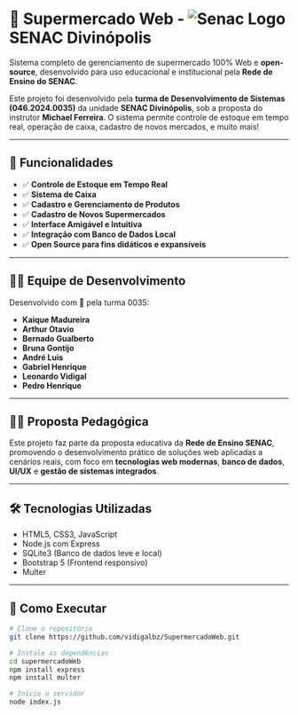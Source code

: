 # 🛒 Supermercado Web - ![Senac Logo](https://www.mg.senac.br/Style%20Library/portalsenac_images/favicon.ico) SENAC Divinópolis

Sistema completo de gerenciamento de supermercado 100% Web e **open-source**, desenvolvido para uso educacional e institucional pela **Rede de Ensino do SENAC**.

Este projeto foi desenvolvido pela **turma de Desenvolvimento de Sistemas (046.2024.0035)** da unidade **SENAC Divinópolis**, sob a proposta do instrutor **Michael Ferreira**. O sistema permite controle de estoque em tempo real, operação de caixa, cadastro de novos mercados, e muito mais!

---

## 🚀 Funcionalidades

- ✅ **Controle de Estoque em Tempo Real**
- ✅ **Sistema de Caixa**
- ✅ **Cadastro e Gerenciamento de Produtos**
- ✅ **Cadastro de Novos Supermercados**
- ✅ **Interface Amigável e Intuitiva**
- ✅ **Integração com Banco de Dados Local**
- ✅ **Open Source para fins didáticos e expansíveis**

---

## 👨‍💻 Equipe de Desenvolvimento

Desenvolvido com 💙 pela turma 0035:

- **Kaique Madureira**
- **Arthur Otavio**
- **Bernado Gualberto**
- **Bruna Gontijo**
- **André Luis**
- **Gabriel Henrique**
- **Leonardo Vidigal**
- **Pedro Henrique**

---

## 🧑‍🏫 Proposta Pedagógica

Este projeto faz parte da proposta educativa da **Rede de Ensino SENAC**, promovendo o desenvolvimento prático de soluções web aplicadas a cenários reais, com foco em **tecnologias web modernas**, **banco de dados**, **UI/UX** e **gestão de sistemas integrados**.

---

## 🛠 Tecnologias Utilizadas

- HTML5, CSS3, JavaScript
- Node.js com Express
- SQLite3 (Banco de dados leve e local)
- Bootstrap 5 (Frontend responsivo)
- Multer

---

## 📂 Como Executar

```bash
# Clone o repositório
git clone https://github.com/vidigalbz/SupermercadoWeb.git

# Instale as dependências
cd supermercadoWeb
npm install express
npm install multer

# Inicie o servidor
node index.js
